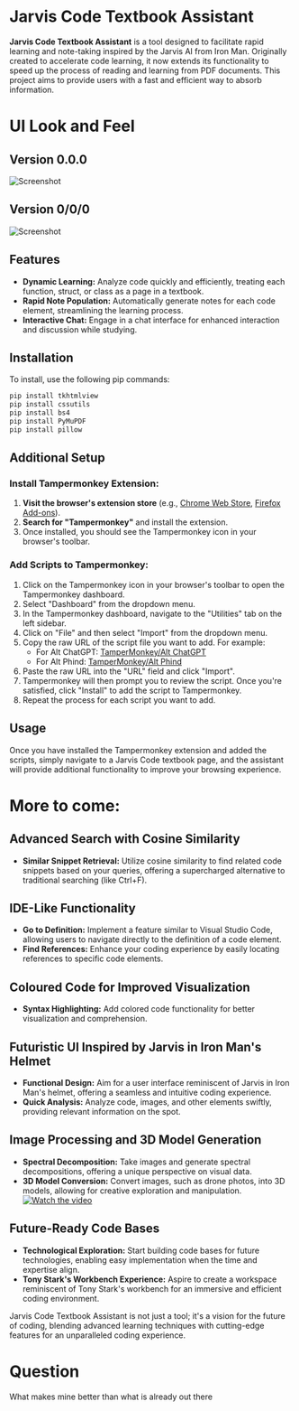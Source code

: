 # Jarvis Code Textbook Assistant

**Jarvis Code Textbook Assistant** is a tool designed to facilitate rapid learning and note-taking inspired by the Jarvis AI from Iron Man. Originally created to accelerate code learning, it now extends its functionality to speed up the process of reading and learning from PDF documents. This project aims to provide users with a fast and efficient way to absorb information.

# UI Look and Feel

## Version 0.0.0
![Screenshot](https://github.com/JadanPoll/Jarvis-Code-Textbook-Assistant/raw/main/Images/Screenshot%20(53).png)

## Version 0/0/0
![Screenshot](https://github.com/JadanPoll/Jarvis-Code-Textbook-Assistant/raw/main/Images/Screenshot%20(74).png)

## Features

- **Dynamic Learning:** Analyze code quickly and efficiently, treating each function, struct, or class as a page in a textbook.
- **Rapid Note Population:** Automatically generate notes for each code element, streamlining the learning process.
- **Interactive Chat:** Engage in a chat interface for enhanced interaction and discussion while studying.

## Installation

To install, use the following pip commands:

```bash
pip install tkhtmlview
pip install cssutils
pip install bs4
pip install PyMuPDF
pip install pillow
```

## Additional Setup
### Install Tampermonkey Extension:

1. **Visit the browser's extension store** (e.g., [Chrome Web Store](https://chrome.google.com/webstore/detail/dhdgffkkebhmkfjojejmpbldmpobfkfo), [Firefox Add-ons](https://addons.mozilla.org/en-US/firefox/addon/tampermonkey/)).
2. **Search for "Tampermonkey"** and install the extension.
3. Once installed, you should see the Tampermonkey icon in your browser's toolbar.

### Add Scripts to Tampermonkey:

1. Click on the Tampermonkey icon in your browser's toolbar to open the Tampermonkey dashboard.
2. Select "Dashboard" from the dropdown menu.
3. In the Tampermonkey dashboard, navigate to the "Utilities" tab on the left sidebar.
4. Click on "File" and then select "Import" from the dropdown menu.
5. Copy the raw URL of the script file you want to add. For example:
   - For Alt ChatGPT: [TamperMonkey/Alt ChatGPT](https://github.com/JadanPoll/Jarvis-Code-Textbook-Assistant/raw/main/TamperMonkey/Alt%20ChatGPT)
   - For Alt Phind: [TamperMonkey/Alt Phind](https://github.com/JadanPoll/Jarvis-Code-Textbook-Assistant/raw/main/TamperMonkey/Alt%20Phind)
6. Paste the raw URL into the "URL" field and click "Import".
7. Tampermonkey will then prompt you to review the script. Once you're satisfied, click "Install" to add the script to Tampermonkey.
8. Repeat the process for each script you want to add.

## Usage

Once you have installed the Tampermonkey extension and added the scripts, simply navigate to a Jarvis Code textbook page, and the assistant will provide additional functionality to improve your browsing experience.

# More to come:
## Advanced Search with Cosine Similarity
- **Similar Snippet Retrieval:** Utilize cosine similarity to find related code snippets based on your queries, offering a supercharged alternative to traditional searching (like Ctrl+F).

## IDE-Like Functionality
- **Go to Definition:** Implement a feature similar to Visual Studio Code, allowing users to navigate directly to the definition of a code element.
- **Find References:** Enhance your coding experience by easily locating references to specific code elements.

## Coloured Code for Improved Visualization
- **Syntax Highlighting:** Add colored code functionality for better visualization and comprehension.

## Futuristic UI Inspired by Jarvis in Iron Man's Helmet
- **Functional Design:** Aim for a user interface reminiscent of Jarvis in Iron Man's helmet, offering a seamless and intuitive coding experience.
- **Quick Analysis:** Analyze code, images, and other elements swiftly, providing relevant information on the spot.

## Image Processing and 3D Model Generation
- **Spectral Decomposition:** Take images and generate spectral decompositions, offering a unique perspective on visual data.
- **3D Model Conversion:** Convert images, such as drone photos, into 3D models, allowing for creative exploration and manipulation.
[![Watch the video](https://img.youtube.com/vi/rt1dBr2Jz78/hqdefault.jpg)](https://www.youtube.com/watch?v=rt1dBr2Jz78&t=90s)


## Future-Ready Code Bases
- **Technological Exploration:** Start building code bases for future technologies, enabling easy implementation when the time and expertise align.
- **Tony Stark's Workbench Experience:** Aspire to create a workspace reminiscent of Tony Stark's workbench for an immersive and efficient coding environment.

Jarvis Code Textbook Assistant is not just a tool; it's a vision for the future of coding, blending advanced learning techniques with cutting-edge features for an unparalleled coding experience.


# Question
  What makes mine better than what is already out there
